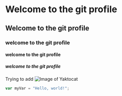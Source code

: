 # Welcome to the git profile 
## Welcome to the git profile
### welcome to the git profile
#### welcome to the git profile
##### welcome to the git profile
Trying to add 
![Image of Yaktocat](https://octodex.github.com/images/yaktocat.png)
``` javascript
var myVar = "Hello, world!";
```
